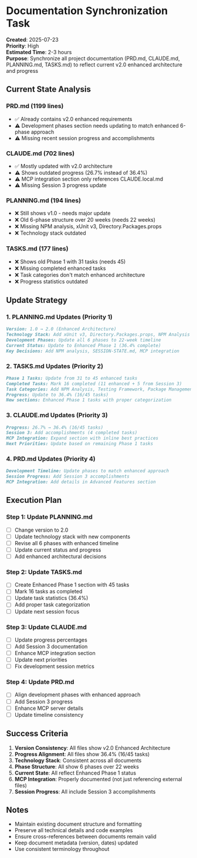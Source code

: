 # Documentation Synchronization Task

**Created**: 2025-07-23  
**Priority**: High  
**Estimated Time**: 2-3 hours  
**Purpose**: Synchronize all project documentation (PRD.md, CLAUDE.md, PLANNING.md, TASKS.md) to reflect current v2.0 enhanced architecture and progress

## Current State Analysis

### PRD.md (1199 lines)
- ✅ Already contains v2.0 enhanced requirements
- ⚠️ Development phases section needs updating to match enhanced 6-phase approach
- ⚠️ Missing recent session progress and accomplishments

### CLAUDE.md (702 lines)  
- ✅ Mostly updated with v2.0 architecture
- ⚠️ Shows outdated progress (26.7% instead of 36.4%)
- ⚠️ MCP integration section only references CLAUDE.local.md
- ⚠️ Missing Session 3 progress update

### PLANNING.md (194 lines)
- ❌ Still shows v1.0 - needs major update
- ❌ Old 6-phase structure over 20 weeks (needs 22 weeks)
- ❌ Missing NPM analysis, xUnit v3, Directory.Packages.props
- ❌ Technology stack outdated

### TASKS.md (177 lines)
- ❌ Shows old Phase 1 with 31 tasks (needs 45)
- ❌ Missing completed enhanced tasks
- ❌ Task categories don't match enhanced architecture
- ❌ Progress statistics outdated

## Update Strategy

### 1. PLANNING.md Updates (Priority 1)
```markdown
Version: 1.0 → 2.0 (Enhanced Architecture)
Technology Stack: Add xUnit v3, Directory.Packages.props, NPM Analysis
Development Phases: Update all 6 phases to 22-week timeline
Current Status: Update to Enhanced Phase 1 (36.4% complete)
Key Decisions: Add NPM analysis, SESSION-STATE.md, MCP integration
```

### 2. TASKS.md Updates (Priority 2)
```markdown
Phase 1 Tasks: Update from 31 to 45 enhanced tasks
Completed Tasks: Mark 16 completed (11 enhanced + 5 from Session 3)
Task Categories: Add NPM Analysis, Testing Framework, Package Management
Progress: Update to 36.4% (16/45 tasks)
New sections: Enhanced Phase 1 tasks with proper categorization
```

### 3. CLAUDE.md Updates (Priority 3)
```markdown
Progress: 26.7% → 36.4% (16/45 tasks)
Session 3: Add accomplishments (4 completed tasks)
MCP Integration: Expand section with inline best practices
Next Priorities: Update based on remaining Phase 1 tasks
```

### 4. PRD.md Updates (Priority 4)
```markdown
Development Timeline: Update phases to match enhanced approach
Session Progress: Add Session 3 accomplishments
MCP Integration: Add details in Advanced Features section
```

## Execution Plan

### Step 1: Update PLANNING.md
- [ ] Change version to 2.0
- [ ] Update technology stack with new components
- [ ] Revise all 6 phases with enhanced timeline
- [ ] Update current status and progress
- [ ] Add enhanced architectural decisions

### Step 2: Update TASKS.md
- [ ] Create Enhanced Phase 1 section with 45 tasks
- [ ] Mark 16 tasks as completed
- [ ] Update task statistics (36.4%)
- [ ] Add proper task categorization
- [ ] Update next session focus

### Step 3: Update CLAUDE.md
- [ ] Update progress percentages
- [ ] Add Session 3 documentation
- [ ] Enhance MCP integration section
- [ ] Update next priorities
- [ ] Fix development session metrics

### Step 4: Update PRD.md
- [ ] Align development phases with enhanced approach
- [ ] Add Session 3 progress
- [ ] Enhance MCP server details
- [ ] Update timeline consistency

## Success Criteria

1. **Version Consistency**: All files show v2.0 Enhanced Architecture
2. **Progress Alignment**: All files show 36.4% (16/45 tasks)
3. **Technology Stack**: Consistent across all documents
4. **Phase Structure**: All show 6 phases over 22 weeks
5. **Current State**: All reflect Enhanced Phase 1 status
6. **MCP Integration**: Properly documented (not just referencing external files)
7. **Session Progress**: All include Session 3 accomplishments

## Notes

- Maintain existing document structure and formatting
- Preserve all technical details and code examples
- Ensure cross-references between documents remain valid
- Keep document metadata (version, dates) updated
- Use consistent terminology throughout